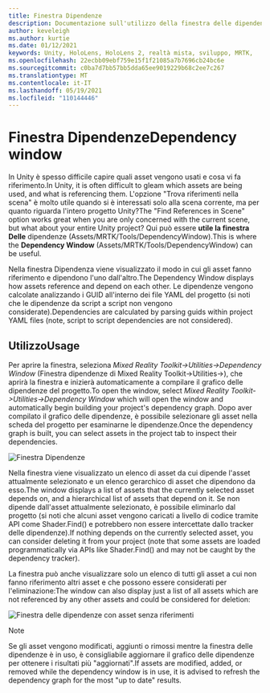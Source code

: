 ```yaml
---
title: Finestra Dipendenze
description: Documentazione sull'utilizzo della finestra delle dipendenze in MRTK
author: keveleigh
ms.author: kurtie
ms.date: 01/12/2021
keywords: Unity, HoloLens, HoloLens 2, realtà mista, sviluppo, MRTK,
ms.openlocfilehash: 22ecbb09ebf759e15f1f21085a7b7696cb24bc6e
ms.sourcegitcommit: c0ba7d7bb57bb5dda65ee9019229b68c2ee7c267
ms.translationtype: MT
ms.contentlocale: it-IT
ms.lasthandoff: 05/19/2021
ms.locfileid: "110144446"
---
```

# <a name="dependency-window"></a><span data-ttu-id="e8398-104">Finestra Dipendenze</span><span class="sxs-lookup"><span data-stu-id="e8398-104">Dependency window</span></span>

<span data-ttu-id="e8398-105">In Unity è spesso difficile capire quali asset vengono usati e cosa vi fa riferimento.</span><span class="sxs-lookup"><span data-stu-id="e8398-105">In Unity, it is often difficult to gleam which assets are being used, and what is referencing them.</span></span> <span data-ttu-id="e8398-106">L'opzione "Trova riferimenti nella scena" è molto utile quando si è interessati solo alla scena corrente, ma per quanto riguarda l'intero progetto Unity?</span><span class="sxs-lookup"><span data-stu-id="e8398-106">The "Find References in Scene" option works great when you are only concerned with the current scene, but what about your entire Unity project?</span></span> <span data-ttu-id="e8398-107">Qui può essere **utile la finestra Delle** dipendenze (Assets/MRTK/Tools/DependencyWindow).</span><span class="sxs-lookup"><span data-stu-id="e8398-107">This is where the **Dependency Window** (Assets/MRTK/Tools/DependencyWindow) can be useful.</span></span>

<span data-ttu-id="e8398-108">Nella finestra Dipendenza viene visualizzato il modo in cui gli asset fanno riferimento e dipendono l'uno dall'altro.</span><span class="sxs-lookup"><span data-stu-id="e8398-108">The Dependency Window displays how assets reference and depend on each other.</span></span> <span data-ttu-id="e8398-109">Le dipendenze vengono calcolate analizzando i GUID all'interno dei file YAML del progetto (si noti che le dipendenze da script a script non vengono considerate).</span><span class="sxs-lookup"><span data-stu-id="e8398-109">Dependencies are calculated by parsing guids within project YAML files (note, script to script dependencies are not considered).</span></span>

## <a name="usage"></a><span data-ttu-id="e8398-110">Utilizzo</span><span class="sxs-lookup"><span data-stu-id="e8398-110">Usage</span></span>

<span data-ttu-id="e8398-111">Per aprire la finestra, seleziona *Mixed Reality Toolkit->Utilities->Dependency Window* (Finestra dipendenze di Mixed Reality Toolkit->Utilities->), che aprirà la finestra e inizierà automaticamente a compilare il grafico delle dipendenze del progetto.</span><span class="sxs-lookup"><span data-stu-id="e8398-111">To open the window, select *Mixed Reality Toolkit->Utilities->Dependency Window* which will open the window and automatically begin building your project's dependency graph.</span></span> <span data-ttu-id="e8398-112">Dopo aver compilato il grafico delle dipendenze, è possibile selezionare gli asset nella scheda del progetto per esaminarne le dipendenze.</span><span class="sxs-lookup"><span data-stu-id="e8398-112">Once the dependency graph is built, you can select assets in the project tab to inspect their dependencies.</span></span>

![Finestra Dipendenze](../images/dependency-window/MRTK_Dependency_Window.png)

<span data-ttu-id="e8398-114">Nella finestra viene visualizzato un elenco di asset da cui dipende l'asset attualmente selezionato e un elenco gerarchico di asset che dipendono da esso.</span><span class="sxs-lookup"><span data-stu-id="e8398-114">The window displays a list of assets that the currently selected asset depends on, and a hierarchical list of assets that depend on it.</span></span> <span data-ttu-id="e8398-115">Se non dipende dall'asset attualmente selezionato, è possibile eliminarlo dal progetto (si noti che alcuni asset vengono caricati a livello di codice tramite API come Shader.Find() e potrebbero non essere intercettate dallo tracker delle dipendenze).</span><span class="sxs-lookup"><span data-stu-id="e8398-115">If nothing depends on the currently selected asset, you can consider deleting it from your project (note that some assets are loaded programmatically via APIs like Shader.Find() and may not be caught by the dependency tracker).</span></span>

<span data-ttu-id="e8398-116">La finestra può anche visualizzare solo un elenco di tutti gli asset a cui non fanno riferimento altri asset e che possono essere considerati per l'eliminazione:</span><span class="sxs-lookup"><span data-stu-id="e8398-116">The window can also display just a list of all assets which are not referenced by any other assets and could be considered for deletion:</span></span>

![Finestra delle dipendenze con asset senza riferimenti](../images/dependency-window/MRTK_Dependency_Window_Unreferenced.png)

> [!NOTE]
> <span data-ttu-id="e8398-118">Se gli asset vengono modificati, aggiunti o rimossi mentre la finestra delle dipendenze è in uso, è consigliabile aggiornare il grafico delle dipendenze per ottenere i risultati più "aggiornati".</span><span class="sxs-lookup"><span data-stu-id="e8398-118">If assets are modified, added, or removed while the dependency window is in use, it is advised to refresh the dependency graph for the most "up to date" results.</span></span>
